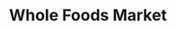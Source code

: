 ---
title: "Whole Foods Market"
url: /washington/whole-foods-market-12th-street-northwest/
shop: Supermarkt
---